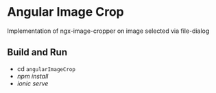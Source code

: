 # Angular Image Crop

Implementation of ngx-image-cropper on image selected via file-dialog

## Build and Run
* cd ```angularImageCrop```
* _npm install_
* _ionic serve_

